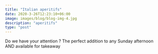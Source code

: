 ```yaml
---
title: "Italian aperitifs"
date: 2020-3-26T12:23:10+06:00
image: images/blog/blog-img-4.jpg
description: "aperitifs"
type: "post"
---
```


Do we have your attention ? The perfect addition to any Sunday afternoon AND available for takeaway